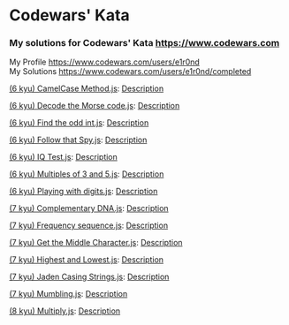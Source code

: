 # Codewars' Kata

### My solutions for Codewars' Kata https://www.codewars.com

My Profile https://www.codewars.com/users/e1r0nd<br>
My Solutions https://www.codewars.com/users/e1r0nd/completed

[(6 kyu) CamelCase Method.js]((6%20kyu)%20CamelCase%20Method.js): [Description](https://www.codewars.com/kata/camelcase-method)

[(6 kyu) Decode the Morse code.js]((6%20kyu)%20Decode%20the%20Morse%20code.js): [Description](https://www.codewars.com/kata/decode-the-morse-code)

[(6 kyu) Find the odd int.js]((6%20kyu)%20Find%20the%20odd%20int.js): [Description](https://www.codewars.com/kata/find-the-odd-int)

[(6 kyu) Follow that Spy.js]((6%20kyu)%20Follow%20that%20Spy.js): [Description](https://www.codewars.com/kata/follow-that-spy)

[(6 kyu) IQ Test.js]((6%20kyu)%20IQ%20Test.js): [Description](https://www.codewars.com/kata/iq-test)

[(6 kyu) Multiples of 3 and 5.js]((6%20kyu)%20Multiples%20of%203%20and%205.js): [Description](https://www.codewars.com/kata/multiples-of-3-and-5)

[(6 kyu) Playing with digits.js]((6%20kyu)%20Playing%20with%20digits.js): [Description](https://www.codewars.com/kata/playing-with-digits)

[(7 kyu) Complementary DNA.js]((7%20kyu)%20Complementary%20DNA.js): [Description](https://www.codewars.com/kata/complementary-dna/)

[(7 kyu) Frequency sequence.js]((7%20kyu)%20Frequency%20sequence.js): [Description](https://www.codewars.com/kata/frequency-sequence/)

[(7 kyu) Get the Middle Character.js]((7%20kyu)%20Get%20the%20Middle%20Character.js): [Description](https://www.codewars.com/kata/get-the-middle-character/)

[(7 kyu) Highest and Lowest.js]((7%20kyu)%20Highest%20and%20Lowest.js): [Description](https://www.codewars.com/kata/highest-and-lowest/)

[(7 kyu) Jaden Casing Strings.js]((7%20kyu)%20Jaden%20Casing%20Strings.js): [Description](https://www.codewars.com/kata/jaden-casing-strings/)

[(7 kyu) Mumbling.js]((7%20kyu)%20Mumbling.js): [Description](https://www.codewars.com/kata/mumbling/)


[(8 kyu) Multiply.js]((8%20kyu)%20Multiply.js): [Description](https://www.codewars.com/kata/multiply/)
